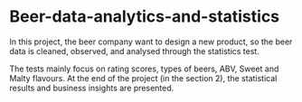 # Beer-data-analytics-and-statistics
In this project, the beer company want to design a new product, so the beer data is cleaned, observed, and analysed through the statistics test. 

The tests mainly focus on rating scores, types of beers, ABV, Sweet and Malty flavours. 
At the end of the project (in the section 2), the statistical results and business insights are presented.
